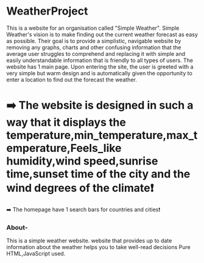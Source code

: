 # WeatherProject
This is a website for an organisation called "Simple Weather". Simple Weather's vision is to make finding out the current weather forecast as easy as possible. Their goal is to provide a simplistic, navigable website by removing any graphs, charts and other confusing information that the average user struggles to comprehend and replacing it with simple and easily understandable information that is friendly to all types of users.
The website has 1 main page. Upon entering the site, the user is greeted with a very simple but warm design and is automatically given the opportunity to enter a location to find out the forecast the weather.
# ➡️ The website is designed in such a way that it displays the temperature,min_temperature,max_temperature,Feels_like humidity,wind speed,sunrise time,sunset time of the city and the wind degrees of the climate❗
➡️ The homepage have 1 search bars for countries and cities❗
### About-
This is a simple weather website.
website that provides up to date information about the weather helps you to take well-read decisions
Pure HTML,JavaScript used.
